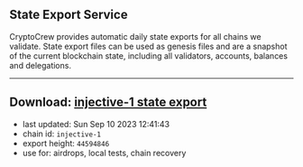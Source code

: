 ## State Export Service
CryptoCrew provides automatic daily state exports for all chains we validate. State export files can be used as genesis files and are a snapshot of the current blockchain state, including all validators, accounts, balances and delegations.

---
**Download: [injective-1 state export](https://dl.ccvalidators.com/SERVICE/injective/injective-1_export_44594846.json)**
---

- last updated: Sun Sep 10 2023 12:41:43
- chain id: `injective-1`
- export height: `44594846`
- use for: airdrops, local tests, chain recovery
